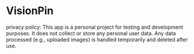 # VisionPin
privacy policy: This app is a personal project for testing and development purposes. It does not collect or store any personal user data. Any data processed (e.g., uploaded images) is handled temporarily and deleted after use.
